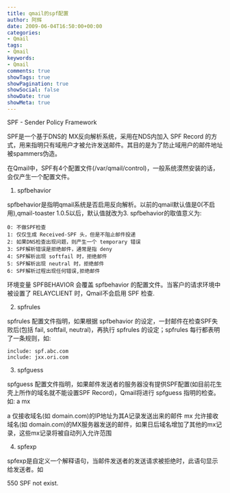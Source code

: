 ```yaml
---
title: qmail的spf配置
author: 阿辉
date: 2009-06-04T16:50:00+00:00
categories:
- Qmail
tags:
- Qmail
keywords:
- Qmail
comments: true
showTags: true
showPagination: true
showSocial: false
showDate: true
showMeta: true
---
```

SPF - Sender Policy Framework

SPF是一个基于DNS的 MX反向解析系统，采用在NDS内加入 SPF Record 的方式，用来指明只有域用户才被允许发送邮件。其目的是为了防止域用户的邮件地址被spammers伪造。

在Qmail中，SPF有4个配置文件(/var/qmail/control)，一般系统漠然安装的话，会仅产生一个配置文件。

1. spfbehavior

spfbehavior是指明qmail系统是否启用反向解析。以前的qmail默认值是0(不启用),qmail-toaster 1.0.5以后，默认值就改为3. spfbehavior的取值意义为:
```
0: 不做SPF检查
1: 仅仅生成 Received-SPF 头，但是不阻止邮件投递
2: 如果DNS检查出现问题，则产生一个 temporary 错误
3: SPF解析错误是拒绝邮件，通常是指 deny
4: SPF解析出现 softfail 时，拒绝邮件
5: SPF解析出现 neutral 时，拒绝邮件
6: SPF解析过程出现任何错误,拒绝邮件
```
环境变量 SPFBEHAVIOR 会覆盖 spfbehavior 的配置文件。当客户的请求环境中被设置了 RELAYCLIENT 时，Qmail不会启用 SPF 检查.
<!--more-->
2. spfrules

spfrules 配置文件指明，如果根据 spfbehavior 的设定，一封邮件在检查SPF失败后(包括 fail, softfail, neutral)，再执行 spfrules 的设定；spfrules 每行都表明了一条规则，如:
```
include: spf.abc.com
include: jxx.ori.com
```

3. spfguess

spfguess 配置文件指明，如果邮件发送者的服务器没有提供SPF配置(如目前花生壳上所作的域名就不能设置SPF Record)，Qmail将进行 spfguess 指明的检查。如:
a mx

a 仅接收域名(如 domain.com)的IP地址为其A记录发送出来的邮件
mx 允许接收域名(如 domain.com)的MX服务器发送的邮件，如果日后域名增加了其他的mx记录，这些mx记录将被自动列入允许范围

4. spfexp

spfexp是自定义一个解释语句，当邮件发送者的发送请求被拒绝时，此语句显示给发送者。如

550 SPF not exist.